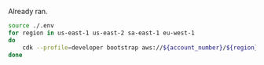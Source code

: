 

Already ran. 

```bash
source ./.env 
for region in us-east-1 us-east-2 sa-east-1 eu-west-1
do
	cdk --profile=developer bootstrap aws://${account_number}/${region}
done
```